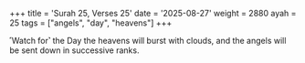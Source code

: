 +++
title = 'Surah 25, Verses 25'
date = '2025-08-27'
weight = 2880
ayah = 25
tags = ["angels", "day", "heavens"]
+++

˹Watch for˺ the Day the heavens will burst with clouds, and the angels will be sent down in successive ranks.
